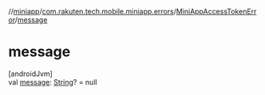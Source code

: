 //[miniapp](../../../index.md)/[com.rakuten.tech.mobile.miniapp.errors](../index.md)/[MiniAppAccessTokenError](index.md)/[message](message.md)

# message

[androidJvm]\
val [message](message.md): [String](https://kotlinlang.org/api/latest/jvm/stdlib/kotlin/-string/index.html)? = null
